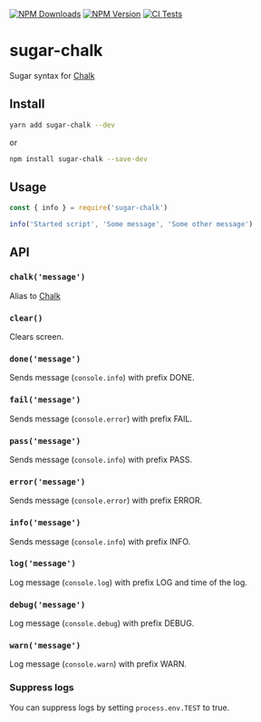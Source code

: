 [![NPM Downloads](https://img.shields.io/npm/dt/sugar-chalk?logo=npm&style=flat-square)](https://www.npmjs.com/package/sugar-chalk)
[![NPM Version](https://img.shields.io/npm/v/sugar-chalk?logo=npm&style=flat-square)](https://www.npmjs.com/package/sugar-chalk)
[![CI Tests](https://img.shields.io/github/workflow/status/marcol/sugar-chalk/CI?logo=github&style=flat-square)](https://github.com/marcol/sugar-chalk)

# sugar-chalk
Sugar syntax for [Chalk](https://github.com/chalk/chalk)

## Install
```bash
yarn add sugar-chalk --dev
```
or
```bash
npm install sugar-chalk --save-dev
```

## Usage
```js
const { info } = require('sugar-chalk')

info('Started script', 'Some message', 'Some other message')
```

## API
### `chalk('message')`
Alias to [Chalk](https://github.com/chalk/chalk)

### `clear()`
Clears screen.

### `done('message')`
Sends message (`console.info`) with prefix DONE.

### `fail('message')`
Sends message (`console.error`) with prefix FAIL.

### `pass('message')`
Sends message (`console.info`) with prefix PASS.

### `error('message')`
Sends message (`console.error`) with prefix ERROR.

### `info('message')`
Sends message (`console.info`) with prefix INFO.

### `log('message')`
Log message (`console.log`) with prefix LOG and time of the log.

### `debug('message')`
Log message (`console.debug`) with prefix DEBUG.

### `warn('message')`
Log message (`console.warn`) with prefix WARN.

### Suppress logs
You can suppress logs by setting `process.env.TEST` to true.
